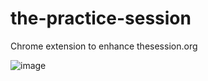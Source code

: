 # the-practice-session
Chrome extension to enhance thesession.org

![image](https://user-images.githubusercontent.com/447559/31321035-aca15212-ac76-11e7-89fe-cbebc97680b1.png)

